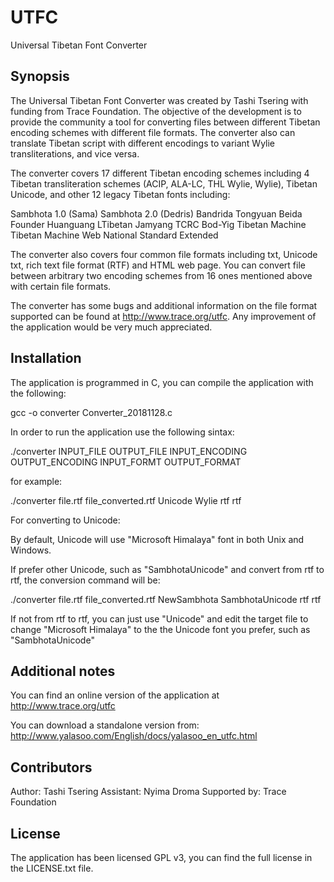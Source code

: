 UTFC
====

Universal Tibetan Font Converter


## Synopsis

The Universal Tibetan Font Converter was created by Tashi Tsering with funding from Trace Foundation. The objective of the development is to provide the community a tool for converting files between different Tibetan encoding schemes with different file formats. The converter also can translate Tibetan script with different encodings to variant Wylie transliterations, and vice versa.

The converter covers 17 different Tibetan encoding schemes including 4 Tibetan transliteration schemes (ACIP, ALA-LC, THL Wylie, Wylie), Tibetan Unicode, and other 12 legacy Tibetan fonts including:

Sambhota 1.0 (Sama)
Sambhota 2.0 (Dedris)
Bandrida
Tongyuan
Beida Founder
Huanguang
LTibetan
Jamyang
TCRC Bod-Yig
Tibetan Machine
Tibetan Machine Web
National Standard Extended

The converter also covers four common file formats including txt, Unicode txt, rich text file format (RTF) and HTML web page. You can convert file between arbitrary two encoding schemes from 16 ones mentioned above with certain file formats.

The converter has some bugs and additional information on the file format supported can be found at http://www.trace.org/utfc. Any improvement of the application would be very much appreciated.

## Installation

The application is programmed in C, you can compile the application with the following:

gcc -o converter Converter_20181128.c

In order to run the application use the following sintax:

./converter INPUT_FILE OUTPUT_FILE INPUT_ENCODING OUTPUT_ENCODING INPUT_FORMT OUTPUT_FORMAT

for example:

./converter file.rtf file_converted.rtf Unicode Wylie rtf rtf

For converting to Unicode:

By default, Unicode will use "Microsoft Himalaya" font in both Unix and Windows.

If prefer other Unicode, such as "SambhotaUnicode" and convert from rtf to rtf, the conversion 
command will be: 

./converter file.rtf file_converted.rtf NewSambhota SambhotaUnicode rtf rtf

If not from rtf to rtf,
you can just use "Unicode" and edit the target file to change "Microsoft Himalaya" to the the 
Unicode font you prefer, such as "SambhotaUnicode"

## Additional notes

You can find an online version of the application at http://www.trace.org/utfc

You can download a standalone version from: http://www.yalasoo.com/English/docs/yalasoo_en_utfc.html

## Contributors

Author: Tashi Tsering
Assistant: Nyima Droma
Supported by: Trace Foundation

## License

The application has been licensed GPL v3, you can find the full license in the LICENSE.txt file.
